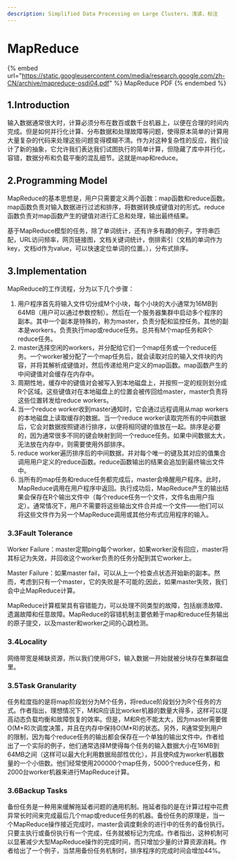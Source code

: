 ```yaml
---
description: Simplified Data Processing on Large Clusters，浅读，标注
---
```


# MapReduce

{% embed url="https://static.googleusercontent.com/media/research.google.com/zh-CN/archive/mapreduce-osdi04.pdf" %}
MapReduce PDF
{% endembed %}

## 1.Introduction

输入数据通常很大时，计算必须分布在数百或数千台机器上，以便在合理的时间内完成。但是如何并行化计算、分布数据和处理故障等问题，使得原本简单的计算用大量复杂的代码来处理这些问题变得模糊不清。作为对这种复杂性的反应，我们设计了新的抽象，它允许我们表达我们试图执行的简单计算，但隐藏了库中并行化，容错，数据分布和负载平衡的混乱细节。这就是map和reduce。

## 2.Programming Model

MapReduce的基本思想是，用户只需要定义两个函数：map函数和reduce函数。map函数负责对输入数据进行过滤和排序，将数据转换成键值对的形式。reduce函数负责对map函数产生的键值对进行汇总和处理，输出最终结果。

基于MapReduce模型的任务，除了单词统计，还有许多有趣的例子，字符串匹配，URL访问频率，网页链接图，文档关键词统计，倒排索引（文档的单词作为key，文档id作为value，可以快速定位单词的位置。），分布式排序。

## 3.Implementation

MapReduce的工作流程，分为以下几个步骤：

1. 用户程序首先将输入文件切分成M个小块，每个小块的大小通常为16MB到64MB（用户可以通过参数控制）。然后在一个服务器集群中启动多个程序的副本。其中一个副本是特殊的，称为master，负责分配和监控任务。其他的副本是workers，负责执行map或reduce任务。总共有M个map任务和R个reduce任务。
2. master选择空闲的workers，并分配给它们一个map任务或一个reduce任务。一个worker被分配了一个map任务后，就会读取对应的输入文件块的内容，并将其解析成键值对，然后传递给用户定义的map函数。map函数产生的中间键值对会缓存在内存中。
3. 周期性地，缓存中的键值对会被写入到本地磁盘上，并按照一定的规则划分成R个区域。这些键值对在本地磁盘上的位置会被传回给master，master负责将这些位置转发给reduce workers。
4. 当一个reduce worker收到master通知时，它会通过远程调用从map workers的本地磁盘上读取缓存的数据。当一个reduce worker读取完所有的中间数据后，它会对数据按照键进行排序，以便将相同键的值放在一起。排序是必要的，因为通常很多不同的键会映射到同一个reduce任务。如果中间数据太大，无法放在内存中，则需要使用外部排序。
5. reduce worker遍历排序后的中间数据，并对每个唯一的键及其对应的值集合调用用户定义的reduce函数。reduce函数输出的结果会追加到最终输出文件中。
6. 当所有的map任务和reduce任务都完成后，master会唤醒用户程序。此时，MapReduce调用在用户程序中返回。执行成功后，MapReduce产生的输出结果会保存在R个输出文件中（每个reduce任务一个文件，文件名由用户指定）。通常情况下，用户不需要将这些输出文件合并成一个文件——他们可以将这些文件作为另一个MapReduce调用或其他分布式应用程序的输入。

### 3.3Fault Tolerance

Worker Failure：master定期ping每个worker，如果worker没有回应，master将其标记为失效，并回收这个worker负责的任务分配到其它worker上。

Master Failure：如果master fail，可以从上一个检查点状态开始新的副本。然而，考虑到只有一个master，它的失败是不可能的;因此，如果master失败，我们会中止MapReduce计算。

MapReduce计算框架具有容错能力，可以处理不同类型的故障，包括崩溃故障、遗漏故障和任意故障。MapReduce的容错机制主要依赖于map和reduce任务输出的原子提交，以及master和worker之间的心跳检测。

### 3.4Locality

网络带宽是稀缺资源，所以我们使用GFS，输入数据一开始就被分块存在集群磁盘里。

### 3.5Task Granularity

任务粒度指的是将map阶段划分为M个任务，将reduce阶段划分为R个任务的方式。作者指出，理想情况下，M和R应该比worker机器的数量大得多，这样可以提高动态负载均衡和故障恢复的效率。但是，M和R也不能太大，因为master需要做O(M+R)次调度决策，并且在内存中保持O(M\*R)的状态。另外，R通常受到用户的限制，因为每个reduce任务的输出都会保存在一个单独的输出文件中。作者给出了一个实际的例子，他们通常选择M使得每个任务的输入数据大小在16MB到64MB之间（这样可以最大化利用数据局部性优化），并且使R成为worker机器数量的一个小倍数。他们经常使用200000个map任务，5000个reduce任务，和2000台worker机器来进行MapReduce计算。

### 3.6Backup Tasks

备份任务是一种用来缓解拖延者问题的通用机制。拖延者指的是在计算过程中花费异常长时间来完成最后几个map或reduce任务的机器。备份任务的原理是，当一个MapReduce操作接近完成时，master会调度剩余的进行中的任务的备份执行。只要主执行或备份执行有一个完成，任务就被标记为完成。作者指出，这种机制可以显著减少大型MapReduce操作的完成时间，而只增加少量的计算资源消耗。作者给出了一个例子，当禁用备份任务机制时，排序程序的完成时间会增加44%。

